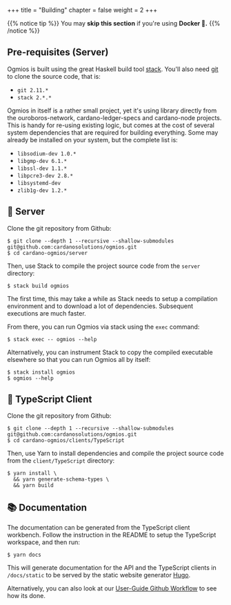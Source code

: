 +++
title = "Building"
chapter = false
weight = 2
+++

{{% notice tip %}}
You may **skip this section** if you're using **Docker 🐳.**
{{% /notice %}}

## Pre-requisites (Server)

Ogmios is built using the great Haskell build tool [stack](https://docs.haskellstack.org/en/stable/README/). You'll also need [git](https://git-scm.com/) to clone the source code, that is:
- `git 2.11.*`
- `stack 2.*.*`

Ogmios in itself is a rather small project, yet it's using library directly from the ouroboros-network, cardano-ledger-specs and cardano-node projects. This is handy for re-using existing logic, but comes at the cost of several system dependencies that are required for building everything. Some may already be installed on your system, but the complete list is:

- `libsodium-dev 1.0.*`
- `libgmp-dev 6.1.*`
- `libssl-dev 1.1.*`
- `libpcre3-dev 2.8.*`
- `libsystemd-dev`
- `zlib1g-dev 1.2.*`

## 🔨 Server

Clone the git repository from Github:

```console
$ git clone --depth 1 --recursive --shallow-submodules git@github.com:cardanosolutions/ogmios.git
$ cd cardano-ogmios/server
```

Then, use Stack to compile the project source code from the `server` directory:

```console
$ stack build ogmios
```

The first time, this may take a while as Stack needs to setup a compilation environment and to download a lot of dependencies. Subsequent executions are much faster.

From there, you can run Ogmios via stack using the `exec` command:

```console
$ stack exec -- ogmios --help
```

Alternatively, you can instrument Stack to copy the compiled executable elsewhere so that you can run Ogmios all by itself:

```console
$ stack install ogmios
$ ogmios --help
```

## 🔨 TypeScript Client

Clone the git repository from Github:

```console
$ git clone --depth 1 --recursive --shallow-submodules git@github.com:cardanosolutions/ogmios.git
$ cd cardano-ogmios/clients/TypeScript
```

Then, use Yarn to install dependencies and compile the project source code from the
`client/TypeScript` directory:

```console
$ yarn install \ 
  && yarn generate-schema-types \
  && yarn build
```

## 📚 Documentation

The documentation can be generated from the TypeScript client workbench. Follow the instruction in the README to setup the TypeScript workspace, and then run:

```console
$ yarn docs
```

This will generate documentation for the API and the TypeScript clients in `/docs/static` to be served by the static website generator [Hugo](https://gohugo.io/documentation/).

Alternatively, you can also look at our [User-Guide Github Workflow](https://github.com/CardanoSolutions/ogmios/blob/master/.github/workflows/user-guide.yaml#L18-L30) to see how its done.
